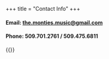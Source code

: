 +++
title = "Contact Info"
+++

#### Email: the.monties.music@gmail.com
#### Phone: 509.701.2761 / 509.475.6811

{{<socialLinks>}}